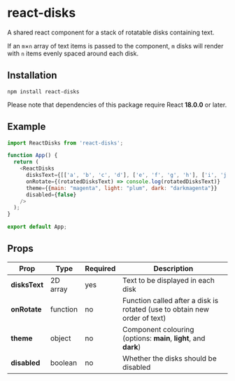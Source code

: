 # react-disks

A shared react component for a stack of rotatable disks containing text.

If an `m`&times;`n` array of text items is passed to the component, `m` disks will render with `n` items evenly spaced around each disk.

## Installation

```shell
npm install react-disks
```

Please note that dependencies of this package require React **18.0.0** or later.

## Example

```js
import ReactDisks from 'react-disks';

function App() {
  return (
    <ReactDisks
      disksText={[['a', 'b', 'c', 'd'], ['e', 'f', 'g', 'h'], ['i', 'j', 'k', 'l']]}
      onRotate={(rotatedDisksText) => console.log(rotatedDisksText)}
      theme={{main: "magenta", light: "plum", dark: "darkmagenta"}}
      disabled={false}
    />
  );
}

export default App;
```


## Props

| **Prop**            | **Type**    | **Required**  | **Description**                                                           |
|-------------------- |------------ |-------------- |-------------------------------------------------------------------------- |
| **disksText**       | 2D array    | yes           | Text to be displayed in each disk                                         |
| **onRotate**        | function    | no            | Function called after a disk is rotated (use to obtain new order of text) |
| **theme**           | object      | no            | Component colouring (options: **main**, **light**, and **dark**)          |
| **disabled**        | boolean     | no            | Whether the disks should be disabled                                      |